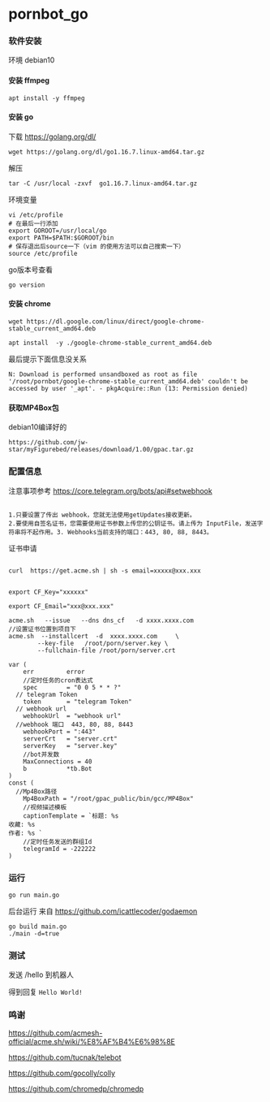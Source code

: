 # pornbot_go


### 软件安装

环境 debian10

#### 安装 ffmpeg
```
apt install -y ffmpeg
```

#### 安装 go


下载  https://golang.org/dl/
```
wget https://golang.org/dl/go1.16.7.linux-amd64.tar.gz
```

解压
```
tar -C /usr/local -zxvf  go1.16.7.linux-amd64.tar.gz
```

环境变量

```
vi /etc/profile
# 在最后一行添加
export GOROOT=/usr/local/go
export PATH=$PATH:$GOROOT/bin
# 保存退出后source一下（vim 的使用方法可以自己搜索一下）
source /etc/profile
```
go版本号查看

```
go version
```
#### 安装 chrome

```
wget https://dl.google.com/linux/direct/google-chrome-stable_current_amd64.deb
```

```
apt install  -y ./google-chrome-stable_current_amd64.deb
```

最后提示下面信息没关系

```
N: Download is performed unsandboxed as root as file '/root/pornbot/google-chrome-stable_current_amd64.deb' couldn't be accessed by user '_apt'. - pkgAcquire::Run (13: Permission denied)
```

#### 获取MP4Box包

debian10编译好的
```
https://github.com/jw-star/myFigurebed/releases/download/1.00/gpac.tar.gz
```


### 配置信息
注意事项参考
https://core.telegram.org/bots/api#setwebhook
```

1.只要设置了传出 webhook，您就无法使用getUpdates接收更新。
2.要使用自签名证书，您需要使用证书参数上传您的公钥证书。请上传为 InputFile，发送字符串将不起作用。3. Webhooks当前支持的端口：443, 80, 88, 8443。

```

证书申请

```

curl  https://get.acme.sh | sh -s email=xxxxx@xxx.xxx


export CF_Key="xxxxxx"

export CF_Email="xxx@xxx.xxx"

acme.sh   --issue   --dns dns_cf   -d xxxx.xxxx.com 
//设置证书位置到项目下
acme.sh  --installcert  -d  xxxx.xxxx.com     \
        --key-file   /root/porn/server.key \
        --fullchain-file /root/porn/server.crt

```


```
var (
	err         error
	//定时任务的cron表达式
	spec        = "0 0 5 * * ?"
  // telegram Token
	token       = "telegram Token"
  // webhook url
	webhookUrl  = "webhook url"
  //webhook 端口  443, 80, 88, 8443
	webhookPort = ":443"
	serverCrt   = "server.crt"
	serverKey   = "server.key"
	//bot并发数
	MaxConnections = 40
	b           *tb.Bot
)
const (
  //Mp4Box路径
	Mp4BoxPath = "/root/gpac_public/bin/gcc/MP4Box"
	//视频描述模板
	captionTemplate = `标题: %s
收藏: %s
作者: %s `
	//定时任务发送的群组Id
	telegramId = -222222
)

````


### 运行

```
go run main.go
```
后台运行 来自 https://github.com/icattlecoder/godaemon
```
go build main.go
./main -d=true
```


### 测试

发送 /hello 到机器人

得到回复  `Hello World!`


### 鸣谢

https://github.com/acmesh-official/acme.sh/wiki/%E8%AF%B4%E6%98%8E

https://github.com/tucnak/telebot

https://github.com/gocolly/colly

https://github.com/chromedp/chromedp



